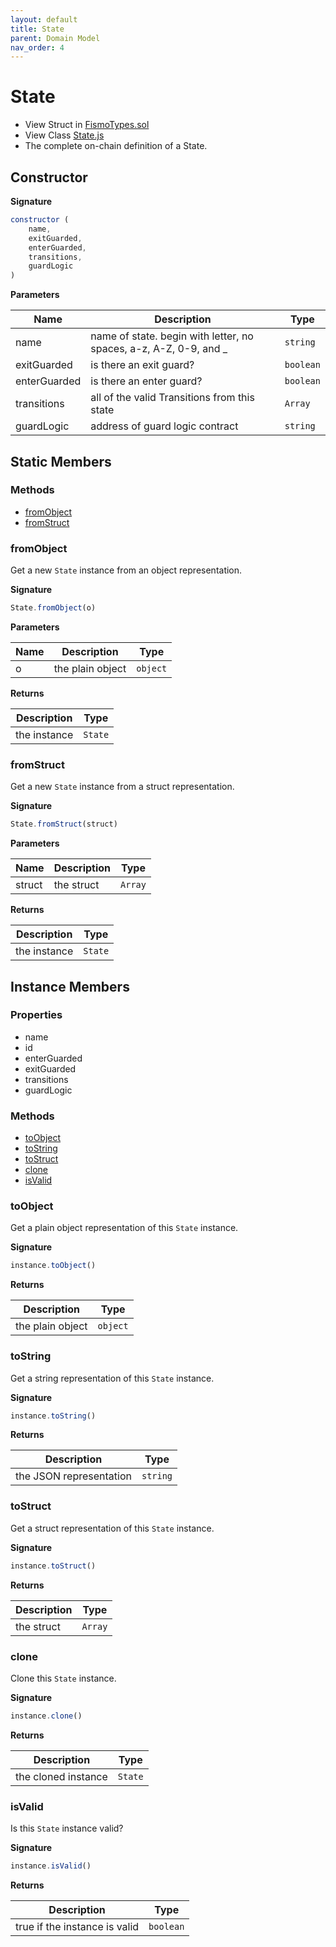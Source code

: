 ```yaml
---
layout: default
title: State
parent: Domain Model
nav_order: 4
---
```

# State
* View Struct in [FismoTypes.sol](https://github.com/cliffhall/Fismo/blob/main/contracts/domain/FismoTypes.sol#L28)
* View Class [State.js](https://github.com/cliffhall/Fismo/blob/main/scripts/domain/entity/State.js)
* The complete on-chain definition of a State.

## Constructor
**Signature**

```javascript
constructor (
    name, 
    exitGuarded, 
    enterGuarded, 
    transitions, 
    guardLogic
)
```

**Parameters**

| Name          | Description                                                       | Type    |
|---------------|-------------------------------------------------------------------|---------|
| name          | name of state. begin with letter, no spaces, a-z, A-Z, 0-9, and _ | `string`  |
| exitGuarded   | is there an exit guard?                                           | `boolean` |
| enterGuarded  | is there an enter guard?                                          | `boolean` |
| transitions   | all of the valid Transitions from this state                      | `Array`   |
| guardLogic    | address of guard logic contract  | `string`  |

## Static Members
### Methods
* [fromObject](#fromobject)
* [fromStruct](#fromstruct)

### fromObject
Get a new `State` instance from an object representation.

**Signature**
```javascript
State.fromObject(o)
```
**Parameters**

| Name     | Description      | Type   |
|----------|------------------|--------|
| o        | the plain object | `object` | 

**Returns**

| Description       | Type           |
|-------------------|----------------|
| the instance | `State` | 

### fromStruct
Get a new `State` instance from a struct representation.

**Signature**
```javascript
State.fromStruct(struct)
```
**Parameters**

| Name   | Description | Type  |
|--------|-------------|-------|
| struct | the struct  | `Array` | 

**Returns**

| Description       | Type           |
|-------------------|----------------|
| the instance | `State` |

## Instance Members
### Properties
* name
* id
* enterGuarded
* exitGuarded
* transitions
* guardLogic

### Methods
* [toObject](#toobject)
* [toString](#tostring)
* [toStruct](#tostruct)
* [clone](#clone)
* [isValid](#isvalid)

### toObject
Get a plain object representation of this `State` instance.

**Signature**
```javascript
instance.toObject()
```

**Returns**

| Description       | Type   |
|-------------------|--------|
|  the plain object | `object` | 

### toString
Get a string representation of this `State` instance.

**Signature**
```javascript
instance.toString()
```

**Returns**

| Description              | Type   |
|--------------------------|--------|
| the JSON representation | `string` | 

### toStruct
Get a struct representation of this `State` instance.

**Signature**
```javascript
instance.toStruct()
```

**Returns**

| Description | Type  |
|-------------|-------|
| the struct  | `Array` | 

### clone
Clone this `State` instance.

**Signature**
```javascript
instance.clone()
```

**Returns**

| Description         | Type           |
|---------------------|----------------|
| the cloned instance | `State` | 

### isValid
Is this `State` instance valid?

**Signature**
```javascript
instance.isValid()
```

**Returns**

| Description                   | Type    |
|-------------------------------|---------|
| true if the instance is valid | `boolean` | 

